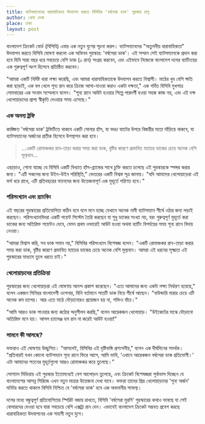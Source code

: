 ```yaml
---
title: ব্যাটসম্যানদের ধারাবাহিকতা উদযাপন করতে বিসিবির 'বর্ষসেরা ডাক' পুরস্কার চালু
author: খেলা ডেস্ক
place: ঢাকা
layout: post
---
```

বাংলাদেশ ক্রিকেট বোর্ড (বিসিবি) এবার এক নতুন যুগের সূচনা করল। ব্যাটসম্যানদের "অতুলনীয় ধারাবাহিকতা" উদযাপন করতে বিসিবি ঘোষণা করলো এক অভিনব পুরস্কার: 'বর্ষসেরা ডাক'। এই সম্মান সেই ব্যাটসম্যানকে প্রদান করা হবে যিনি সারা বছর ধরে সবচেয়ে বেশি ডাক (০ রান) সংগ্রহ করবেন, এবং এইভাবে নিজেকে বাংলাদেশ দলের ব্যাটিংয়ের এক গুরুত্বপূর্ণ অংশ হিসেবে প্রতিষ্ঠিত করবেন।

"আমরা একটি নির্দিষ্ট ধারা লক্ষ্য করেছি, এবং আমরা ধারাবাহিকতাকে উদযাপন করতে বিশ্বাসী। মাঠের খুব বেশি ক্ষতি করা ছাড়াই, এক বল খেলে শূন্য রান করে ক্রিজে আসা-যাওয়া করাও একটা দক্ষতা," এক গর্বিত বিসিবি মুখপাত্র সোমবারের এক সংবাদ সম্মেলনে বলেন। "শূন্য রানে আউট হওয়ার শিল্পে পারদর্শী হওয়া সহজ কাজ নয়, এবং এই দক্ষ খেলোয়াড়দের প্রাপ্য স্বীকৃতি দেওয়ার সময় এসেছে।"

### এক অনন্য ট্রফি

কাঙ্ক্ষিত 'বর্ষসেরা ডাক' ট্রফিটিতে থাকবে একটি সোনার হাঁস, যা ভাঙা ব্যাটের উপরে বিজয়ীর মতো দাঁড়িয়ে থাকবে, যা ব্যাটসম্যানের অর্জনের প্রতীক হিসেবে উপস্থাপন করা হবে। 

> ...একটি রোমাঞ্চকর রান-তাড়া করার সময় করা ডাক, বৃষ্টির কারণে প্রভাবিত ম্যাচের ডাকের চেয়ে অনেক বেশি মূল্যবান...

এছাড়াও, শোনা যাচ্ছে যে বিসিবি একটি বিখ্যাত হাঁস-ব্র্যান্ডের সাথে চুক্তি করতে চলেছে এই পুরস্কারকে স্পন্সর করার জন্য। "এটি সকলের জন্য উইন-উইন পরিস্থিতি," ভেতরের একটি বিশ্বস্ত সূত্র জানায়। "যদি আমাদের খেলোয়াড়েরা এই ফর্ম ধরে রাখে, এটি প্রতিবছরের ফ্যানদের জন্য উত্তেজনাপূর্ণ এক মুহূর্তে পরিণত হবে।"

### পরিসংখ্যান এবং র‍্যাংকিং

এই বছরের পুরস্কারের প্রতিযোগিতা কঠিন হবে বলে মনে হচ্ছে যেখানে অনেক নামী ব্যাটসম্যান শীর্ষে ওঠার জন্য লড়াই করছেন। পরিসংখ্যানবিদরা একটি পয়েন্ট সিস্টেম তৈরি করছেন যা শুধু ডাকের সংখ্যা নয়, বরং গুরুত্বপূর্ণ মুহূর্তে করা ডাকের জন্য অতিরিক্ত পয়েন্টও দেবে, যেমন প্রথম ওভারেই আউট হওয়া অথবা ব্যাটিং বিপর্যয়ের সময় শূন্য রানে বিদায় নেওয়া।

"আমরা বিশ্বাস করি, সব ডাক সমান নয়," বিসিবির পরিসংখ্যান বিশেষজ্ঞ বলেন। "একটি রোমাঞ্চকর রান-তাড়া করার সময় করা ডাক, বৃষ্টির কারণে প্রভাবিত ম্যাচের ডাকের চেয়ে অনেক বেশি মূল্যবান। আমরা এই ধরনের সূক্ষ্মতা এই পুরস্কারের মাধ্যমে তুলে ধরতে চাই।"

### খেলোয়াড়দের প্রতিক্রিয়া

পুরস্কারের জন্য খেলোয়াড়রা এই ঘোষণায় আনন্দ প্রকাশ করেছেন। "এতে আমাদের জন্য একটা লক্ষ্য নির্ধারণ হয়েছে," বলেন একজন সিনিয়র বাংলাদেশী ওপেনার, যিনি বর্তমানে সাতটি ডাক নিয়ে শীর্ষে আছেন। "বাউন্ডারি মারার চেয়ে এটি অনেক কম চাপের। আর এতে মাঠে দৌড়ানোরও প্রয়োজন হয় না, শক্তিও বাঁচে।"

"আমি আরও ডাক পাওয়ার জন্য কঠোর অনুশীলন করছি," বলেন আরেকজন খেলোয়াড়। "উইকেটের মাঝে দৌড়ানো অতিরিক্ত মনে হয়। আসল চ্যালেঞ্জ হল রান না করেই আউট হওয়া!"

### সামনে কী আসছে?

ভক্তরাও এই ঘোষণায় উচ্ছ্বসিত। “আসলেই, বিসিবির এই দৃষ্টিভঙ্গি প্রশংসনীয়," বলেন এক দীর্ঘদিনের সমর্থক। "প্রতিবারই যখন কোনো ব্যাটসম্যান শূন্য রানে ফিরে আসে, আমি ভাবি, ‘এখানে আরেকজন বর্ষসেরা ডাক প্রতিযোগী।’ এটা আমাদের পতনের মুহূর্তগুলো আরও রোমাঞ্চকর করে তুলেছে।”

সোশ্যাল মিডিয়ায় এই পুরস্কার ইতোমধ্যেই বেশ আলোড়ন তুলেছে, এবং ক্রিকেট বিশেষজ্ঞরা পূর্বাভাস দিচ্ছেন যে বাংলাদেশের আসন্ন সিরিজে এখন নতুন মাত্রার উত্তেজনা দেখা যাবে। ভক্তরা তাদের প্রিয় খেলোয়াড়দের 'শূন্য অর্জন' মনিটর করতে থাকলে বিসিবি নিশ্চিত যে 'বর্ষসেরা ডাক' হবে এক অভাবনীয় সাফল্য।

দলের মধ্যে বন্ধুত্বপূর্ণ প্রতিযোগিতার স্পিরিট বজায় রাখতে, বিসিবি 'বর্ষসেরা মুরগি' পুরস্কারের কথাও ভাবছে যা সেই বোলারদের দেওয়া হবে যারা সবচেয়ে বেশি এক্সট্রা রান দেন। এভাবেই বাংলাদেশ ক্রিকেট সম্ভবত প্রবেশ করছে ধারাবাহিকতা উদযাপনের এক সাহসী নতুন যুগে।